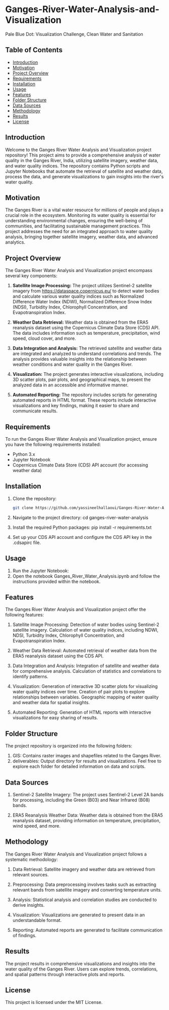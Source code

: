 # Ganges-River-Water-Analysis-and-Visualization
Pale Blue Dot: Visualization Challenge, Clean Water and Sanitation
## Table of Contents

- [Introduction](#introduction)
- [Motivation](#motivation)
- [Project Overview](#project-overview)
- [Requirements](#requirements)
- [Installation](#installation)
- [Usage](#usage)
- [Features](#features)
- [Folder Structure](#folder-structure)
- [Data Sources](#data-sources)
- [Methodology](#methodology)
- [Results](#results)
- [License](#license)

## Introduction

Welcome to the Ganges River Water Analysis and Visualization project repository! This project aims to provide a comprehensive analysis of water quality in the Ganges River, India, utilizing satellite imagery, weather data, and water quality indices. The repository contains Python scripts and Jupyter Notebooks that automate the retrieval of satellite and weather data, process the data, and generate visualizations to gain insights into the river's water quality.

## Motivation

The Ganges River is a vital water resource for millions of people and plays a crucial role in the ecosystem. Monitoring its water quality is essential for understanding environmental changes, ensuring the well-being of communities, and facilitating sustainable management practices. This project addresses the need for an integrated approach to water quality analysis, bringing together satellite imagery, weather data, and advanced analytics.

## Project Overview

The Ganges River Water Analysis and Visualization project encompass several key components:

1. **Satellite Image Processing:** The project utilizes Sentinel-2 satellite imagery from https://dataspace.copernicus.eu/ to detect water bodies and calculate various water quality indices such as Normalized Difference Water Index (NDWI), Normalized Difference Snow Index (NDSI), Turbidity Index, Chlorophyll Concentration, and Evapotranspiration Index.

2. **Weather Data Retrieval:** Weather data is obtained from the ERA5 reanalysis dataset using the Copernicus Climate Data Store (CDS) API. The data includes information such as temperature, precipitation, wind speed, cloud cover, and more.

3. **Data Integration and Analysis:** The retrieved satellite and weather data are integrated and analyzed to understand correlations and trends. The analysis provides valuable insights into the relationship between weather conditions and water quality in the Ganges River.

4. **Visualization:** The project generates interactive visualizations, including 3D scatter plots, pair plots, and geographical maps, to present the analyzed data in an accessible and informative manner.

5. **Automated Reporting:** The repository includes scripts for generating automated reports in HTML format. These reports include interactive visualizations and key findings, making it easier to share and communicate results.

## Requirements

To run the Ganges River Water Analysis and Visualization project, ensure you have the following requirements installed:

- Python 3.x
- Jupyter Notebook
- Copernicus Climate Data Store (CDS) API account (for accessing weather data)

## Installation

1. Clone the repository:

   ```bash
   git clone https://github.com/yassineelhallaoui/Ganges-River-Water-Analysis-and-Visualization.git

2. Navigate to the project directory:
cd ganges-river-water-analysis

3. Install the required Python packages:
pip install -r requirements.txt

4. Set up your CDS API account and configure the CDS API key in the .cdsapirc file.

## Usage
1. Run the Jupyter Notebook:
2. Open the notebook Ganges_River_Water_Analysis.ipynb and follow the instructions provided within the notebook.

## Features
The Ganges River Water Analysis and Visualization project offer the following features:

1. Satellite Image Processing:
Detection of water bodies using Sentinel-2 satellite imagery.
Calculation of water quality indices, including NDWI, NDSI, Turbidity Index, Chlorophyll Concentration, and Evapotranspiration Index.

2. Weather Data Retrieval:
Automated retrieval of weather data from the ERA5 reanalysis dataset using the CDS API.

3. Data Integration and Analysis:
Integration of satellite and weather data for comprehensive analysis.
Calculation of statistics and correlations to identify patterns.

4. Visualization:
Generation of interactive 3D scatter plots for visualizing water quality indices over time.
Creation of pair plots to explore relationships between variables.
Geographic mapping of water quality and weather data for spatial insights.

5. Automated Reporting:
Generation of HTML reports with interactive visualizations for easy sharing of results.

## Folder Structure
The project repository is organized into the following folders:

1. GIS: Contains raster images and shapefiles related to the Ganges River.
2. deliverables: Output directory for results and visualizations.
Feel free to explore each folder for detailed information on data and scripts.

## Data Sources
1. Sentinel-2 Satellite Imagery:
The project uses Sentinel-2 Level 2A bands for processing, including the Green (B03) and Near Infrared (B08) bands.

2. ERA5 Reanalysis Weather Data:
Weather data is obtained from the ERA5 reanalysis dataset, providing information on temperature, precipitation, wind speed, and more.

## Methodology
The Ganges River Water Analysis and Visualization project follows a systematic methodology:

1. Data Retrieval:
Satellite imagery and weather data are retrieved from relevant sources.

2. Preprocessing:
Data preprocessing involves tasks such as extracting relevant bands from satellite imagery and converting temperature units.

3. Analysis:
Statistical analysis and correlation studies are conducted to derive insights.

4. Visualization:
Visualizations are generated to present data in an understandable format.

5. Reporting:
Automated reports are generated to facilitate communication of findings.

## Results
The project results in comprehensive visualizations and insights into the water quality of the Ganges River. Users can explore trends, correlations, and spatial patterns through interactive plots and reports.

## License
This project is licensed under the MIT License.
